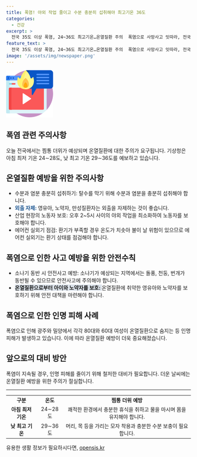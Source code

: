 ```yaml
---
title: 폭염! 야외 작업 줄이고 수분 충분히 섭취해야 최고기온 36도
categories:
  - 건강
excerpt: >
  전국 35도 이상 폭염, 24~36도 최고기온…온열질환 주의  폭염으로 사망사고 잇따라, 전국 대부분 최고체감온도 35도 이상. 곳곳에서 폭염 인명 피해 발생. 내일 아침 최저 24∼28도, 낮 최고 29∼36도 예상. 내륙과 남부, 제주는 소나기. 안전사고에 주의를 당부. 밭일 중 80대 여성 쓰러져 숨져, 60대도 열사병 숨져. 온열질환 예방을 당부. 에어컨 실외기 환기 점검 필요.
feature_text: >
  전국 35도 이상 폭염, 24~36도 최고기온…온열질환 주의  폭염으로 사망사고 잇따라, 전국 대부분 최고체감온도 35도 이상. 곳곳에서 폭염 인명 피해 발생. 내일 아침 최저 24∼28도, 낮 최고 29∼36도 예상. 내륙과 남부, 제주는 소나기. 안전사고에 주의를 당부. 밭일 중 80대 여성 쓰러져 숨져, 60대도 열사병 숨져. 온열질환 예방을 당부. 에어컨 실외기 환기 점검 필요.
image: '/assets/img/newspaper.png'
---
```


<p><img src="/assets/img/news.png" alt="rentncar 속보" /></p>

<h2>폭염 관련 주의사항</h2>

<p data-ke-size="size16">오늘 전국에서는 찜통 더위가 예상되며 온열질환에 대한 주의가 요구됩니다. 기상청은 아침 최저 기온 24∼28도, 낮 최고 기온 29∼36도를 예보하고 있습니다.</p>

<h2 data-ke-size="size26">온열질환 예방을 위한 주의사항</h2>

<ul>
<li>수분과 염분 충분히 섭취하기: 탈수를 막기 위해 수분과 염분을 충분히 섭취해야 합니다.</li>
<li><b><span style="color: #1a5490;">외출 자제: </span></b>영유아, 노약자, 만성질환자는 외출을 자제하는 것이 좋습니다.</li>
<li>산업 현장의 노동자 보호: 오후 2~5시 사이의 야외 작업을 최소화하여 노동자를 보호해야 합니다.</li>
<li>에어컨 실외기 점검: 환기가 부족할 경우 온도가 치솟아 불이 날 위험이 있으므로 에어컨 실외기는 환기 상태를 점검해야 합니다.</li>
</ul>

<h2 data-ke-size="size26">폭염으로 인한 사고 예방을 위한 안전수칙</h2>

<ul>
<li>소나기 동반 시 안전사고 예방: 소나기가 예상되는 지역에서는 돌풍, 천둥, 번개가 동반될 수 있으므로 안전사고에 주의해야 합니다.</li>
<li><b><span style="background-color: #21538527;">온열질환으로부터 아이와 노약자를 보호: </span></b>온열질환에 취약한 영유아와 노약자를 보호하기 위해 안전 대책을 마련해야 합니다.</li>
</ul>

<h2 data-ke-size="size26">폭염으로 인한 인명 피해 사례</h2>

<p data-ke-size="size16">폭염으로 인해 광주와 밀양에서 각각 80대와 60대 여성이 온열질환으로 숨지는 등 인명 피해가 발생하고 있습니다. 이에 따라 온열질환 예방이 더욱 중요해졌습니다.</p>

<h2 data-ke-size="size26">앞으로의 대비 방안</h2>

<p data-ke-size="size16">폭염이 지속될 경우, 인명 피해를 줄이기 위해 철저한 대비가 필요합니다. 더운 날씨에는 온열질환 예방을 위한 주의가 절실합니다.</p>

<hr>

<table>
    <tbody>
        <tr>
            <td style="text-align: center; height: 17px;"><b>구분</b></td>
            <td style="text-align: center; height: 17px;"><b>온도</b></td>
            <td style="text-align: center; height: 17px;"><b>찜통 더위 예방</b></td>
        </tr>
        <tr>
            <td style="text-align: center; height: 17px;"><b>아침 최저 기온</b></td>
            <td style="text-align: center; height: 17px;">24∼28도</td>
            <td style="text-align: center; height: 17px;">쾌적한 환경에서 충분한 휴식을 취하고 물을 마시며 몸을 유지해야 합니다.</td>
        </tr>
        <tr>
            <td style="text-align: center; height: 17px;"><b>낮 최고 기온</b></td>
            <td style="text-align: center; height: 17px;">29∼36도</td>
            <td style="text-align: center; height: 17px;">머리, 목 등을 가리는 모자 착용과 충분한 수분 보충이 필요합니다.</td>
        </tr>
    </tbody>
</table>

<p data-ke-size="size16"></p>
유용한 생활 정보가 필요하시다면, <a href="https://opensis.kr" rel="dofollow">opensis.kr</a>



